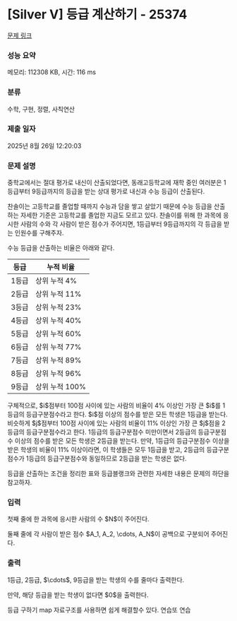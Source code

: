 # [Silver V] 등급 계산하기 - 25374 

[문제 링크](https://www.acmicpc.net/problem/25374) 

### 성능 요약

메모리: 112308 KB, 시간: 116 ms

### 분류

수학, 구현, 정렬, 사칙연산

### 제출 일자

2025년 8월 26일 12:20:03

### 문제 설명

<p>중학교에서는 절대 평가로 내신이 산출되었다면, 동래고등학교에 재학 중인 여러분은 1등급부터 9등급까지의 등급을 받는 상대 평가로 내신과 수능 등급이 산출된다.</p>

<p>찬솔이는 고등학교를 졸업할 때까지 수능과 담을 쌓고 살았기 때문에 수능 등급을 산출하는 자세한 기준은 고등학교를 졸업한 지금도 모르고 있다. 찬솔이를 위해 한 과목에 응시한 사람의 수와 각 사람이 받은 점수가 주어지면, 1등급부터 9등급까지의 각 등급을 받는 인원수를 구해주자.</p>

<p>수능 등급을 산출하는 비율은 아래와 같다.</p>

<table class="table table-bordered">
	<thead>
		<tr>
			<th>등급</th>
			<th>누적 비율</th>
		</tr>
	</thead>
	<tbody>
		<tr>
			<td>1등급</td>
			<td>상위 누적 4%</td>
		</tr>
		<tr>
			<td>2등급</td>
			<td>상위 누적 11%</td>
		</tr>
		<tr>
			<td>3등급</td>
			<td>상위 누적 23%</td>
		</tr>
		<tr>
			<td>4등급</td>
			<td>상위 누적 40%</td>
		</tr>
		<tr>
			<td>5등급</td>
			<td>상위 누적 60%</td>
		</tr>
		<tr>
			<td>6등급</td>
			<td>상위 누적 77%</td>
		</tr>
		<tr>
			<td>7등급</td>
			<td>상위 누적 89%</td>
		</tr>
		<tr>
			<td>8등급</td>
			<td>상위 누적 96%</td>
		</tr>
		<tr>
			<td>9등급</td>
			<td>상위 누적 100%</td>
		</tr>
	</tbody>
</table>

<p>구체적으로, $i$점부터 100점 사이에 있는 사람의 비율이 4% 이상인 가장 큰 $i$를 1등급의 등급구분점수라고 한다. $i$점 이상의 점수를 받은 모든 학생은 1등급을 받는다. 비슷하게 $j$점부터 100점 사이에 있는 사람의 비율이 11% 이상인 가장 큰 $j$점을 2등급의 등급구분점수라고 한다. 1등급의 등급구분점수 미만이면서 2등급의 등급구분점수 이상의 점수를 받은 모든 학생은 2등급을 받는다. 만약, 1등급의 등급구분점수 이상을 받은 학생의 비율이 11% 이상이라면, 이 학생들은 모두 1등급을 받고, 2등급의 등급구분점수가 1등급의 등급구분점수와 동일하므로 2등급을 받는 학생은 없다.</p>

<p>등급을 산출하는 조건을 정리한 표와 등급블랭크와 관련한 자세한 내용은 문제의 하단을 참고하자.</p>

### 입력 

 <p>첫째 줄에 한 과목에 응시한 사람의 수 $N$이 주어진다.</p>

<p>둘째 줄에 각 사람이 받은 점수 $A_1, A_2, \cdots, A_N$이 공백으로 구분되어 주어진다.</p>

### 출력 

 <p>1등급, 2등급, $\cdots$, 9등급을 받는 학생의 수를 줄마다 출력한다.</p>

<p>만약, 해당 등급을 받는 학생이 없다면 $0$을 출력한다.</p>


등급 구하기 map 자료구조를 사용하면 쉽게 해결할수 있다. 연습또 연습
